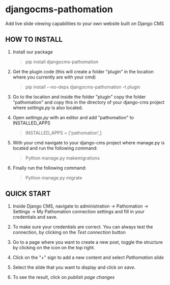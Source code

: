 

# djangocms-pathomation


Add live slide viewing capabilities to your own website built on Django CMS


## HOW TO INSTALL

 1. Install our package

    > pip install djangocms-pathomation

 2. Get the plugin code (this will create a folder "plugin" in the
    location where you currently are with your cmd)

    > pip install --no-deps djangocms-pathomation -t plugin

 3. Go to the location and inside the folder "plugin" copy the folder
    "pathomation" and copy this in the directory of your django-cms
    project where *settings.py* is also located.
 4. Open *settings.py* with an editor and add "pathomation" to INSTALLED_APPS

    > INSTALLED_APPS = ['pathomation',]

5. With your cmd navigate to your django-cms project where manage.py is located and run the following command:

    > Python manage.py makemigrations

6. Finally run the following command:

    > Python manage.py migrate



## QUICK START



1. Inside Django CMS, navigate to administration -> Pathomation -> Settings -> My Pathomation connection settings and fill in your credentials and save.

2. To make sure your credentials are correct. You can always test the connection, by clicking on the *Test connection* button

3. Go to a page where you want to create a new post, toggle the structure by clicking on the icon on the top right.

4. Click on the "+" sign to add a new content and select *Pathomation slide*

5. Select the slide that you want to display and click on *save*.

6. To see the result, click on *publish page changes*

